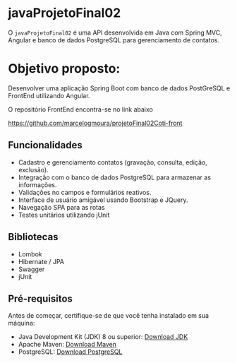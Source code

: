 # javaProjetoFinal02

O `javaProjetoFinal02` é uma API desenvolvida em Java com Spring MVC, Angular e banco de dados PostgreSQL para gerenciamento de contatos.

# Objetivo proposto: 

Desenvolver uma aplicação Spring Boot com banco de dados PostGreSQL e FrontEnd utilizando Angular.

O repositório FrontEnd encontra-se no link abaixo

https://github.com/marcelogmoura/projetoFinal02Coti-front


## Funcionalidades

- Cadastro e gerenciamento contatos (gravação, consulta, edição, exclusão).
- Integração com o banco de dados PostgreSQL para armazenar as informações.
- Validações no campos e formulários reativos.
- Interface de usuário amigável usando Bootstrap e JQuery.
- Navegação SPA para as rotas
- Testes unitários utilizando jUnit

## Bibliotecas

- Lombok
- Hibernate / JPA
- Swagger
- jUnit

## Pré-requisitos

Antes de começar, certifique-se de que você tenha instalado em sua máquina:

- Java Development Kit (JDK) 8 ou superior: [Download JDK](https://www.oracle.com/java/technologies/javase-downloads.html)
- Apache Maven: [Download Maven](https://maven.apache.org/download.cgi)
- PostgreSQL: [Download PostgreSQL](https://www.postgresql.org/download/)

